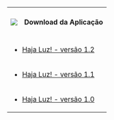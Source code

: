 <table>
	<tr>
		<td><img src="https://github.com/RonildoSouza/HajaLuz/blob/master/Design/icone/mdpi/haja_luz.png" /></td>
		<td><h4>Download da Aplicação</h4></td>
	</tr>
	<tr>
		<td colspan="2">
			<ul>
				<li><a href="https://github.com/RonildoSouza/HajaLuz/raw/master/Releases/Release1.2/Haja%20Luz!.apk">Haja Luz! - versão 1.2</a></li>
			</ul>
		</td>
	</tr>
	<tr>
		<td colspan="2">
			<ul>
				<li><a href="https://github.com/RonildoSouza/HajaLuz/raw/master/Releases/Release1.1/Haja%20Luz!.apk">Haja Luz! - versão 1.1</a></li>
			</ul>
		</td>
	</tr>
	<tr>
		<td colspan="2">
			<ul>
				<li><a href="https://github.com/RonildoSouza/HajaLuz/raw/master/Releases/Release1.0/Haja%20Luz!.apk">Haja Luz! - versão 1.0</a></li>
			</ul>
		</td>
	</tr>
</table>

